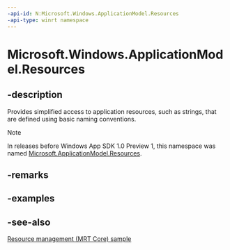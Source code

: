 ```yaml
---
-api-id: N:Microsoft.Windows.ApplicationModel.Resources
-api-type: winrt namespace
---
```


# Microsoft.Windows.ApplicationModel.Resources

## -description

Provides simplified access to application resources, such as strings, that are defined using basic naming conventions.

> [!NOTE]
> In releases before Windows App SDK 1.0 Preview 1, this namespace was named [Microsoft.ApplicationModel.Resources](../microsoft.applicationmodel.resources/microsoft_applicationmodel_resources.md).

## -remarks

## -examples

## -see-also

[Resource management (MRT Core) sample](https://github.com/microsoft/WindowsAppSDK-Samples/tree/main/Samples/ResourceManagement)
